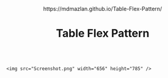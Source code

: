 <p align="center">
https://mdmazlan.github.io/Table-Flex-Pattern/
<h1 align="center">Table Flex Pattern</h1>
  <p align="center"> <br />
    <br />

    <img src="Screenshot.png" width="656" height="785" />
    
  </p>
</p>
